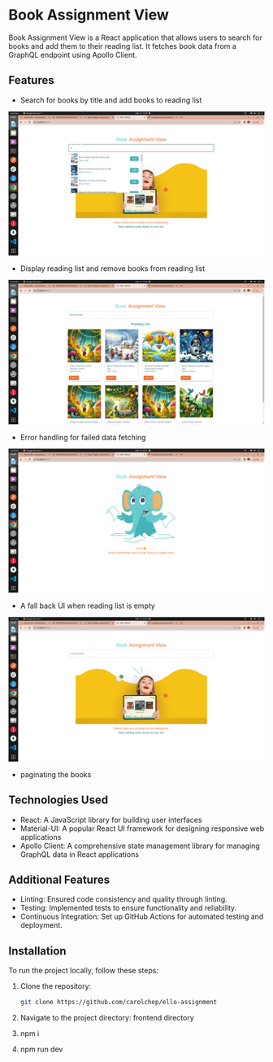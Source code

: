 # Book Assignment View

Book Assignment View is a React application that allows users to search for books and add them to their reading list. It fetches book data from a GraphQL endpoint using Apollo Client.

## Features

- Search for books by title and add books to reading list

![Search List](public/assets/searchlist.png)
- Display reading list  and remove books from reading list

![Search List](public/assets/booklist.png)
- Error handling for failed data fetching

![Search List](public/assets/errorpage.png)
- A fall back UI when reading list is empty

![Search List](public/assets/emptyreadinglist.png)
- paginating the books




## Technologies Used

- React: A JavaScript library for building user interfaces
- Material-UI: A popular React UI framework for designing responsive web applications
- Apollo Client: A comprehensive state management library for managing GraphQL data in React applications

## Additional Features

- Linting: Ensured code consistency and quality through linting.
- Testing: Implemented tests to ensure functionality and reliability.
- Continuous Integration: Set up GitHub Actions for automated testing and deployment.
## Installation

To run the project locally, follow these steps:

1. Clone the repository:

   ```bash
   git clone https://github.com/carolchep/ello-assignment
2. Navigate to the project directory: frontend directory
3. npm i 
4. npm run dev
